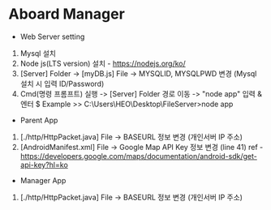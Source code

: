 # Aboard Manager

* Web Server setting
1. Mysql 설치 
2. Node js(LTS version) 설치 - https://nodejs.org/ko/
3. [Server] Folder -> [myDB.js] File -> MYSQLID, MYSQLPWD 변경 (Mysql 설치 시 입력 ID/Password)
4. Cmd(명령 프롬프트) 실행 -> [Server] Folder 경로 이동 -> "node app" 입력 & 엔터 
$ Example >> C:\Users\HEO\Desktop\FileServer>node app

* Parent App
1. [./http/HttpPacket.java] File -> BASEURL 정보 변경 (개인서버 IP 주소) 
2. [AndroidManifest.xml] File -> Google Map API Key 정보 변경 (line 41)
ref - https://developers.google.com/maps/documentation/android-sdk/get-api-key?hl=ko

* Manager App
1. [./http/HttpPacket.java] File -> BASEURL 정보 변경 (개인서버 IP 주소) 
